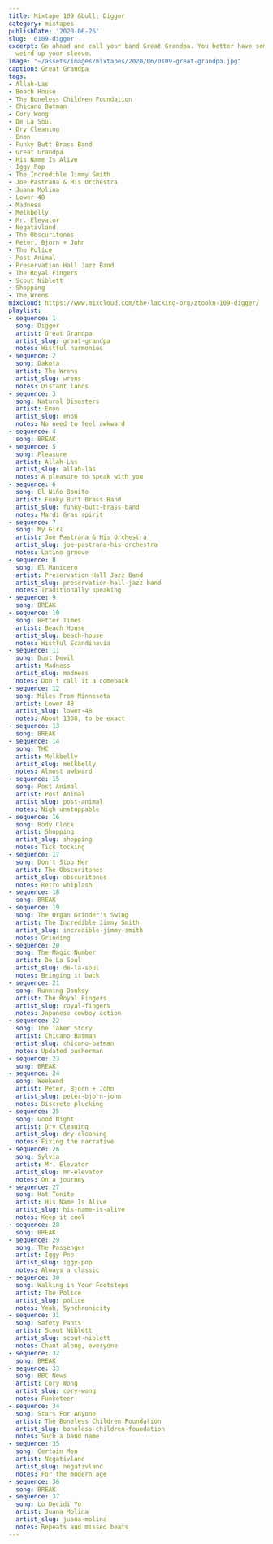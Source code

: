 ```yaml
---
title: Mixtape 109 &bull; Digger
category: mixtapes
publishDate: '2020-06-26'
slug: '0109-digger'
excerpt: Go ahead and call your band Great Grandpa. You better have something pretty
  weird up your sleeve.
image: "~/assets/images/mixtapes/2020/06/0109-great-grandpa.jpg"
caption: Great Grandpa
tags:
- Allah-Las
- Beach House
- The Boneless Children Foundation
- Chicano Batman
- Cory Wong
- De La Soul
- Dry Cleaning
- Enon
- Funky Butt Brass Band
- Great Grandpa
- His Name Is Alive
- Iggy Pop
- The Incredible Jimmy Smith
- Joe Pastrana & His Orchestra
- Juana Molina
- Lower 48
- Madness
- Melkbelly
- Mr. Elevator
- Negativland
- The Obscuritones
- Peter, Bjorn + John
- The Police
- Post Animal
- Preservation Hall Jazz Band
- The Royal Fingers
- Scout Niblett
- Shopping
- The Wrens
mixcloud: https://www.mixcloud.com/the-lacking-org/ztookn-109-digger/
playlist:
- sequence: 1
  song: Digger
  artist: Great Grandpa
  artist_slug: great-grandpa
  notes: Wistful harmonies
- sequence: 2
  song: Dakota
  artist: The Wrens
  artist_slug: wrens
  notes: Distant lands
- sequence: 3
  song: Natural Disasters
  artist: Enon
  artist_slug: enon
  notes: No need to feel awkward
- sequence: 4
  song: BREAK
- sequence: 5
  song: Pleasure
  artist: Allah-Las
  artist_slug: allah-las
  notes: A pleasure to speak with you
- sequence: 6
  song: El Niño Bonito
  artist: Funky Butt Brass Band
  artist_slug: funky-butt-brass-band
  notes: Mardi Gras spirit
- sequence: 7
  song: My Girl
  artist: Joe Pastrana & His Orchestra
  artist_slug: joe-pastrana-his-orchestra
  notes: Latino groove
- sequence: 8
  song: El Manicero
  artist: Preservation Hall Jazz Band
  artist_slug: preservation-hall-jazz-band
  notes: Traditionally speaking
- sequence: 9
  song: BREAK
- sequence: 10
  song: Better Times
  artist: Beach House
  artist_slug: beach-house
  notes: Wistful Scandinavia
- sequence: 11
  song: Dust Devil
  artist: Madness
  artist_slug: madness
  notes: Don’t call it a comeback
- sequence: 12
  song: Miles From Minnesota
  artist: Lower 48
  artist_slug: lower-48
  notes: About 1300, to be exact
- sequence: 13
  song: BREAK
- sequence: 14
  song: THC
  artist: Melkbelly
  artist_slug: melkbelly
  notes: Almost awkward
- sequence: 15
  song: Post Animal
  artist: Post Animal
  artist_slug: post-animal
  notes: Nigh unstoppable
- sequence: 16
  song: Body Clock
  artist: Shopping
  artist_slug: shopping
  notes: Tick tocking
- sequence: 17
  song: Don't Stop Her
  artist: The Obscuritones
  artist_slug: obscuritones
  notes: Retro whiplash
- sequence: 18
  song: BREAK
- sequence: 19
  song: The Organ Grinder's Swing
  artist: The Incredible Jimmy Smith
  artist_slug: incredible-jimmy-smith
  notes: Grinding
- sequence: 20
  song: The Magic Number
  artist: De La Soul
  artist_slug: de-la-soul
  notes: Bringing it back
- sequence: 21
  song: Running Donkey
  artist: The Royal Fingers
  artist_slug: royal-fingers
  notes: Japanese cowboy action
- sequence: 22
  song: The Taker Story
  artist: Chicano Batman
  artist_slug: chicano-batman
  notes: Updated pusherman
- sequence: 23
  song: BREAK
- sequence: 24
  song: Weekend
  artist: Peter, Bjorn + John
  artist_slug: peter-bjorn-john
  notes: Discrete plucking
- sequence: 25
  song: Good Night
  artist: Dry Cleaning
  artist_slug: dry-cleaning
  notes: Fixing the narrative
- sequence: 26
  song: Sylvia
  artist: Mr. Elevator
  artist_slug: mr-elevator
  notes: On a journey
- sequence: 27
  song: Hot Tonite
  artist: His Name Is Alive
  artist_slug: his-name-is-alive
  notes: Keep it cool
- sequence: 28
  song: BREAK
- sequence: 29
  song: The Passenger
  artist: Iggy Pop
  artist_slug: iggy-pop
  notes: Always a classic
- sequence: 30
  song: Walking in Your Footsteps
  artist: The Police
  artist_slug: police
  notes: Yeah, Synchronicity
- sequence: 31
  song: Safety Pants
  artist: Scout Niblett
  artist_slug: scout-niblett
  notes: Chant along, everyone
- sequence: 32
  song: BREAK
- sequence: 33
  song: BBC News
  artist: Cory Wong
  artist_slug: cory-wong
  notes: Funketeer
- sequence: 34
  song: Stars For Anyone
  artist: The Boneless Children Foundation
  artist_slug: boneless-children-foundation
  notes: Such a band name
- sequence: 35
  song: Certain Men
  artist: Negativland
  artist_slug: negativland
  notes: For the modern age
- sequence: 36
  song: BREAK
- sequence: 37
  song: Lo Decidi Yo
  artist: Juana Molina
  artist_slug: juana-molina
  notes: Repeats and missed beats
---
```


